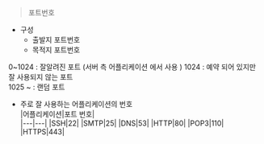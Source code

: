 > 포트번호 
- 구성 
  - 출발지 포트번호 
  - 목적지 포트번호    

0~1024 : 잘알려진 포트 (서버 측 어플리케이션 에서 사용 )
1024 : 예약 되어 있지만 잘 사용되지 않는 포트   
1025 ~ : 랜덤 포트 
- 주로 잘 사용하는 어플리케이션의 번호   
    |어플리케이션|포트 번호|  
    |---|---| 
    |SSH|22|
    |SMTP|25|
    |DNS|53|
    |HTTP|80|
    |POP3|110|
    |HTTPS|443|